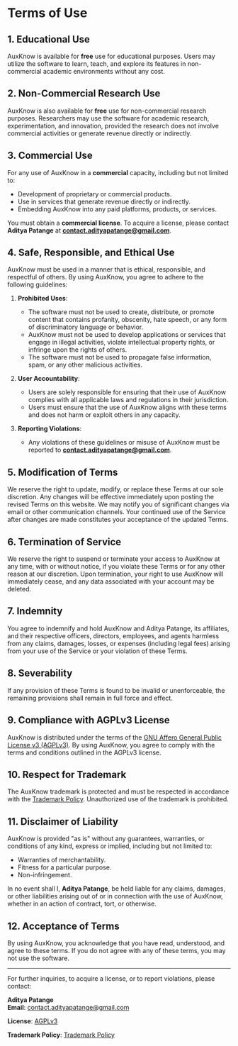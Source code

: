 # Terms of Use

## 1. Educational Use

AuxKnow is available for **free** use for educational purposes. Users may utilize the software to learn, teach, and explore its features in non-commercial academic environments without any cost.

## 2. Non-Commercial Research Use

AuxKnow is also available for **free** use for non-commercial research purposes. Researchers may use the software for academic research, experimentation, and innovation, provided the research does not involve commercial activities or generate revenue directly or indirectly.

## 3. Commercial Use

For any use of AuxKnow in a **commercial** capacity, including but not limited to:

- Development of proprietary or commercial products.
- Use in services that generate revenue directly or indirectly.
- Embedding AuxKnow into any paid platforms, products, or services.

You must obtain a **commercial license**. To acquire a license, please contact **Aditya Patange** at **contact.adityapatange@gmail.com**.

## 4. Safe, Responsible, and Ethical Use

AuxKnow must be used in a manner that is ethical, responsible, and respectful of others. By using AuxKnow, you agree to adhere to the following guidelines:

1. **Prohibited Uses**:

   - The software must not be used to create, distribute, or promote content that contains profanity, obscenity, hate speech, or any form of discriminatory language or behavior.
   - AuxKnow must not be used to develop applications or services that engage in illegal activities, violate intellectual property rights, or infringe upon the rights of others.
   - The software must not be used to propagate false information, spam, or any other malicious activities.

2. **User Accountability**:

   - Users are solely responsible for ensuring that their use of AuxKnow complies with all applicable laws and regulations in their jurisdiction.
   - Users must ensure that the use of AuxKnow aligns with these terms and does not harm or exploit others in any capacity.

3. **Reporting Violations**:
   - Any violations of these guidelines or misuse of AuxKnow must be reported to **contact.adityapatange@gmail.com**.

## 5. Modification of Terms

We reserve the right to update, modify, or replace these Terms at our sole discretion. Any changes will be effective immediately upon posting the revised Terms on this website. We may notify you of significant changes via email or other communication channels. Your continued use of the Service after changes are made constitutes your acceptance of the updated Terms.

## 6. Termination of Service

We reserve the right to suspend or terminate your access to AuxKnow at any time, with or without notice, if you violate these Terms or for any other reason at our discretion. Upon termination, your right to use AuxKnow will immediately cease, and any data associated with your account may be deleted.

## 7. Indemnity

You agree to indemnify and hold AuxKnow and Aditya Patange, its affiliates, and their respective officers, directors, employees, and agents harmless from any claims, damages, losses, or expenses (including legal fees) arising from your use of the Service or your violation of these Terms.

## 8. Severability

If any provision of these Terms is found to be invalid or unenforceable, the remaining provisions shall remain in full force and effect.

## 9. Compliance with AGPLv3 License

AuxKnow is distributed under the terms of the [GNU Affero General Public License v3 (AGPLv3)](https://github.com/thehackersplaybook/auxknow/blob/main/LICENSE). By using AuxKnow, you agree to comply with the terms and conditions outlined in the AGPLv3 license.

## 10. Respect for Trademark

The AuxKnow trademark is protected and must be respected in accordance with the [Trademark Policy](https://github.com/thehackersplaybook/auxknow/blob/main/TRADEMARK.md). Unauthorized use of the trademark is prohibited.

## 11. Disclaimer of Liability

AuxKnow is provided "as is" without any guarantees, warranties, or conditions of any kind, express or implied, including but not limited to:

- Warranties of merchantability.
- Fitness for a particular purpose.
- Non-infringement.

In no event shall I, **Aditya Patange**, be held liable for any claims, damages, or other liabilities arising out of or in connection with the use of AuxKnow, whether in an action of contract, tort, or otherwise.

## 12. Acceptance of Terms

By using AuxKnow, you acknowledge that you have read, understood, and agree to these terms. If you do not agree with any of these terms, you may not use the software.

---

For further inquiries, to acquire a license, or to report violations, please contact:

**Aditya Patange**  
**Email**: [contact.adityapatange@gmail.com](mailto:contact.adityapatange@gmail.com)

**License**: [AGPLv3](LICENSE.md)

**Trademark Policy**: [Trademark Policy](TRADEMARK.md)
